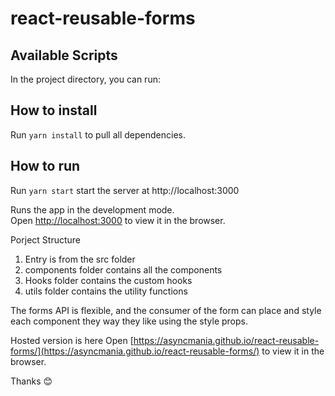 # react-reusable-forms

## Available Scripts

In the project directory, you can run:

## How to install 
Run `yarn install` to pull all dependencies.

## How to run

Run `yarn start` start the server at http://localhost:3000

Runs the app in the development mode.<br />
Open [http://localhost:3000](http://localhost:3000) to view it in the browser.


Porject Structure

1. Entry is from the src folder
2. components folder contains all the components
3. Hooks folder contains the custom hooks
4. utils folder contains the utility functions

The forms API is flexible, and the consumer of the form can place and style each component they way they like 
using the style props. 

Hosted version is here 
Open [https://asyncmania.github.io/react-reusable-forms/](https://asyncmania.github.io/react-reusable-forms/) to view it in the browser.

Thanks 😊




